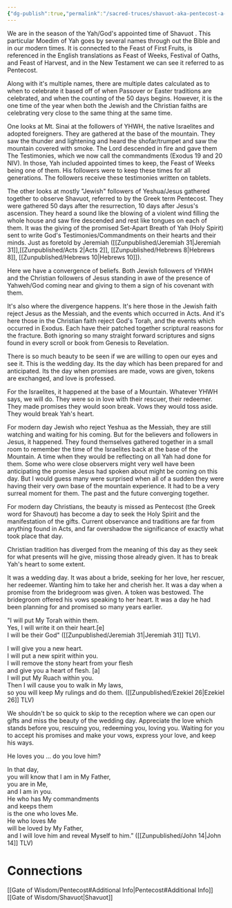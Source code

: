 ```yaml
---
{"dg-publish":true,"permalink":"/sacred-truces/shavuot-aka-pentecost-a-divergence-of-jewish-and-christian-faiths/","tags":["#Shavuot","#Pentecost","#SacredTruces","#Torah","#HolySpirt","#Ruach","#Exodus19","#Exodus20","#Acts2","#Jeremiah31","#Hebrews8","#Hebrews10","#Ezekiel36","#John14","#JesusFollowers","#JewishTradition","#ChristianTradition","#Law","#NewCovenant","#Wordpress"]}
---
```



We are in the season of the Yah/God's appointed time of Shavuot . This particular Moedim of Yah goes by several names through out the Bible and in our modern times. It is connected to the Feast of First Fruits, is referenced in the English translations as Feast of Weeks, Festival of Oaths, and Feast of Harvest, and in the New Testament we can see it referred to as Pentecost.

Along with it's multiple names, there are multiple dates calculated as to when to celebrate it based off of when Passover or Easter traditions are celebrated, and when the counting of the 50 days begins. However, it is the one time of the year when both the Jewish and the Christian faiths are celebrating very close to the same thing at the same time.

One looks at Mt. Sinai at the followers of YHWH, the native Israelites and adopted foreigners. They are gathered at the base of the mountain. They saw the thunder and lightening and heard the shofar/trumpet and saw the mountain covered with smoke. The Lord descended in fire and gave them The Testimonies, which we now call the commandments (Exodus 19 and 20 NIV). In those, Yah included appointed times to keep, the Feast of Weeks being one of them. His followers were to keep these times for all generations. The followers receive these testimonies written on tablets.

The other looks at mostly "Jewish" followers of Yeshua/Jesus gathered together to observe Shavuot, referred to by the Greek term Pentecost. They were gathered 50 days after the resurrection, 10 days after Jesus's ascension. They heard a sound like the blowing of a violent wind filling the whole house and saw fire descended and rest like tongues on each of them. It was the giving of the promised Set-Apart Breath of Yah (Holy Spirit) sent to write God's Testimonies/Commandments on their hearts and their minds. Just as foretold by Jeremiah ([[Zunpublished/Jeremiah 31\|Jeremiah 31]],[[Zunpublished/Acts 2\|Acts 2]], [[Zunpublished/Hebrews 8\|Hebrews 8]], [[Zunpublished/Hebrews 10\|Hebrews 10]]).

Here we have a convergence of beliefs. Both Jewish followers of YHWH and the Christian followers of Jesus standing in awe of the presence of Yahweh/God coming near and giving to them a sign of his covenant with them. 

It's also where the divergence happens. It's here those in the Jewish faith reject Jesus as the Messiah, and the events which occurred in Acts. And it's here those in the Christian faith reject God's Torah, and the events which occurred in Exodus. Each have their patched together scriptural reasons for the fracture. Both ignoring so many straight forward scriptures and signs found in every scroll or book from Genesis to Revelation.

There is so much beauty to be seen if we are willing to open our eyes and see it. This is the wedding day. Its the day which has been prepared for and anticipated. Its the day when promises are made, vows are given, tokens are exchanged, and love is professed.

For the Israelites, it happened at the base of a Mountain. Whatever YHWH says, we will do. They were so in love with their rescuer, their redeemer. They made promises they would soon break. Vows they would toss aside. They would break Yah's heart.

For modern day Jewish who reject Yeshua as the Messiah, they are still watching and waiting for his coming. But for the believers and followers in Jesus, it happened. They found themselves gathered together in a small room to remember the time of the Israelites back at the base of the Mountain. A time when they would be reflecting on all Yah had done for them. Some who were close observers might very well have been anticipating the promise Jesus had spoken about might be coming on this day. But I would guess many were surprised when all of a sudden they were having their very own base of the mountain experience. It had to be a very surreal moment for them. The past and the future converging together.

For modern day Christians, the beauty is missed as Pentecost (the Greek word for Shavout) has become a day to seek the Holy Spirit and the manifestation of the gifts. Current observance and traditions are far from anything found in Acts, and far overshadow the significance of exactly what took place that day.

Christian tradition has diverged from the meaning of this day as they seek for what presents will he give, missing those already given. It has to break Yah's heart to some extent.

It was a wedding day. It was about a bride, seeking for her love, her rescuer, her redeemer. Wanting him to take her and cherish her. It was a day when a promise from the bridegroom was given. A token was bestowed. The bridegroom offered his vows speaking to her heart. It was a day he had been planning for and promised so many years earlier.

"I will put My Torah within them.  
Yes, I will write it on their heart.[e]  
I will be their God" ([[Zunpublished/Jeremiah 31\|Jeremiah 31]] TLV).

I will give you a new heart.  
I will put a new spirit within you.  
I will remove the stony heart from your flesh  
and give you a heart of flesh. [a]  
I will put My Ruach within you.  
Then I will cause you to walk in My laws,  
so you will keep My rulings and do them. ([[Zunpublished/Ezekiel 26\|Ezekiel 26]] TLV)

We shouldn't be so quick to skip to the reception where we can open our gifts and miss the beauty of the wedding day. Appreciate the love which stands before you, rescuing you, redeeming you, loving you. Waiting for you to accept his promises and make your vows, express your love, and keep his ways.

He loves you ... do you love him?

In that day,  
you will know that I am in My Father,  
you are in Me,  
and I am in you.   
He who has My commandments  
and keeps them  
is the one who loves Me.  
He who loves Me  
will be loved by My Father,  
and I will love him and reveal Myself to him.” ([[Zunpublished/John 14\|John 14]] TLV)

# Connections

[[Gate of Wisdom/Pentecost#Additional Info\|Pentecost#Additional Info]]
[[Gate of Wisdom/Shavuot\|Shavuot]]
